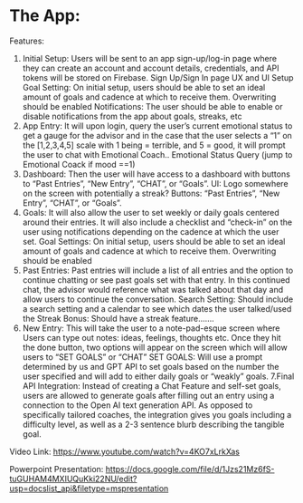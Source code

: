 # The App:

Features:
1. Initial Setup: Users will be sent to an app sign-up/log-in page where they can create an account and account details, credentials, and API tokens will be stored on Firebase.
Sign Up/Sign In page
UX and UI Setup
Goal Setting: On initial setup, users should be able to set an ideal amount of goals and cadence at which to receive them. Overwriting should be enabled
Notifications: The user should be able to enable or disable notifications from the app about goals, streaks, etc
2.  App Entry: It will upon login, query the user’s current emotional status to get a gauge for the advisor and in the case that the user selects a “1” on the [1,2,3,4,5] scale with 1 being = terrible, and 5 = good, it will prompt the user to chat with Emotional  Coach..
Emotional Status Query (jump to Emotional Coack if mood ==1)
3. Dashboard: Then the user will have access to a dashboard with buttons to “Past Entries”, “New Entry”, “CHAT”, or “Goals”.
UI: Logo somewhere on the screen with potentially a streak?
Buttons: “Past Entries”, “New Entry”, “CHAT”, or “Goals”.
4. Goals: It will also allow the user to set weekly or daily goals centered around their entries. It will also include a checklist and “check-in” on the user using notifications depending on the cadence at which the user set.
Goal Settings: On initial setup, users should be able to set an ideal amount of goals and cadence at which to receive them. Overwriting should be enabled
5. Past Entries: Past entries will include a list of all entries and the option to continue chatting or see past goals set with that entry. In this continued chat, the advisor would reference what was talked about that day and allow users to continue the conversation.
Search Setting: Should include a search setting and a calendar to see which dates the user talked/used the
Streak Bonus: Should have a streak feature…….
6. New Entry: This will take the user to a note-pad-esque screen where Users can type out notes: ideas, feelings, thoughts etc. Once they hit the done button, two options will appear on the screen which will allow users to “SET GOALS” or “CHAT”
SET GOALS: Will use a prompt determined by us and GPT API to set goals based on the number the user specified and will add to either daily goals or “weakly” goals.
7.Final API Integration: Instead of creating a Chat Feature and self-set goals, users are allowed to generate goals after filling out an entry using a connection to the Open AI text generation API. As opposed to specifically tailored coaches, the integration gives you goals including a difficulty level, as well as a 2-3 sentence blurb describing the tangible goal.

Video Link: https://www.youtube.com/watch?v=4KO7xLrkXas

Powerpoint Presentation: https://docs.google.com/file/d/1Jzs21Mz6fS-tuGUHAM4MXIUQuKki22NU/edit?usp=docslist_api&filetype=mspresentation 
